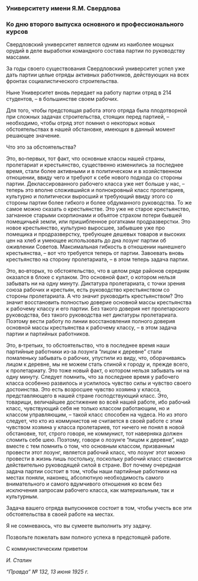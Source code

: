 ### Университету имени Я.М. Свердлова
### Ко дню второго выпуска основного и профессионального курсов

Свердловский университет является одним из наиболее мощных орудий в деле выработки командного состава партии по руководству массами.

За годы своего существования Свердловский университет успел уже дать партии целые отряды активных работников, действующих на всех фронтах социалистического строительства.

Ныне Университет вновь передает на работу партии отряд в 214 студентов, – в большинстве своем рабочих.

Для того, чтобы предстоящая работа этого отряда была плодотворной при сложных задачах строительства, стоящих перед партией, – необходимо, чтобы отряд этот помнил о некоторых новых обстоятельствах в нашей обстановке, имеющих в данный момент решающее значение.

Что это за обстоятельства?

Это, во‑первых, тот факт, что основные классы нашей страны, пролетариат и крестьянство, существенно изменились за последнее время, стали более активными и в политическом и в хозяйственном отношении, ввиду чего и требуют к себе нового подхода со стороны партии. Деклассированного рабочего класса уже нет больше у нас, – теперь это вполне сложившийся и полнокровный класс пролетариев, культурно и политически выросший и требующий ввиду этого со стороны партии более гибкого и более обдуманного руководства. То же самое можно сказать о крестьянстве. Это уже не старое крестьянство, загнанное старыми скорпионами и объятое страхом потери бывшей помещичьей земли, или пришибленное рогатками продразверстки. Это новое крестьянство, культурно выросшее, забывшее уже про помещика и продразверстку, требующее дешевых товаров и высоких цен на хлеб и умеющее использовать до дна лозунг партии об оживлении Советов. Максимальная гибкость в отношении нынешнего крестьянства, – вот что требуется теперь от партии. Завоевать вновь крестьянство на сторону пролетариата, – в этом теперь задача партии.

Это, во‑вторых, то обстоятельство, что в целом ряде районов середняк оказался в блоке с кулаком. Это основной факт, о котором нельзя забывать ни на одну минуту. Диктатура пролетариата, с точки зрения союза рабочих и крестьян, есть руководство крестьянством со стороны пролетариата. А что значит руководить крестьянством? Это значит восстановить полностью доверие основной массы крестьянства к рабочему классу и его партии. Без такого доверия нет пролетарского руководства, без такого руководства нет диктатуры пролетариата. Поэтому вести работу по линии восстановления полного доверия основной массы крестьянства к рабочему классу, – в этом задача партии и партийных работников.

Это, в‑третьих, то обстоятельство, что в последнее время наши партийные работники из‑за лозунга “лицом к деревне” стали помаленьку забывать о рабочих, упустили из виду, что, оборачиваясь лицом к деревне, мы не можем стать спиной к городу и, прежде всего, к пролетариату. Это тоже новый факт, о котором нельзя забывать ни на одну минуту. Следует помнить, что за последнее время у рабочего класса особенно развилось и усилилось чувство силы и чувство своего достоинства. Это есть возросшее чувство хозяина у класса, представляющего в нашей стране господствующий класс. Это, товарищи, величайшее достижение во всей нашей работе, ибо рабочий класс, чувствующий себя не только классом работающим, но и классом управляющим, – такой класс способен на чудеса. Но из этого следует, что кто из коммунистов не считается в своей работе с этим чувством хозяина у класса пролетариев, тот ничего не понял в новой обстановке, тот, строго говоря, не коммунист, тот наверняка должен сломить себе шею. Поэтому, говори о лозунге “лицом к деревне”, надо вместе с тем помнить о том, что основным классом, призванным провести этот лозунг, является рабочий класс, что лозунг этот можно провести в жизнь лишь постольку, поскольку рабочий класс становится действительно руководящей силой в стране. Вот почему очередная задача партии состоит в том, чтобы наши партийные работники на местах поняли, наконец, абсолютную необходимость самого внимательного и самого вдумчивого отношения ко всем без исключения запросам рабочего класса, как материальным, так и культурным.

Задача вашего отряда выпускников состоит в том, чтобы учесть все эти обстоятельства в своей работе на местах.

Я не сомневаюсь, что вы сумеете выполнить эту задачу.

Позвольте пожелать вам полного успеха в предстоящей работе.

С коммунистическим приветом

_И. Сталин_

_“Правда” №_ _132, 13 июня 1925_ _г._